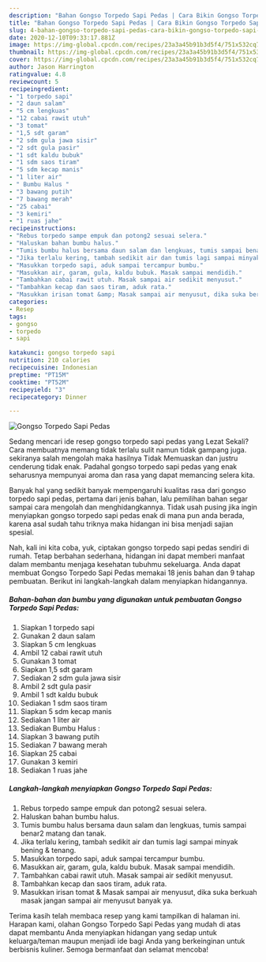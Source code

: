```yaml
---
description: "Bahan Gongso Torpedo Sapi Pedas | Cara Bikin Gongso Torpedo Sapi Pedas Yang Enak Banget"
title: "Bahan Gongso Torpedo Sapi Pedas | Cara Bikin Gongso Torpedo Sapi Pedas Yang Enak Banget"
slug: 4-bahan-gongso-torpedo-sapi-pedas-cara-bikin-gongso-torpedo-sapi-pedas-yang-enak-banget
date: 2020-12-10T09:33:17.881Z
image: https://img-global.cpcdn.com/recipes/23a3a45b91b3d5f4/751x532cq70/gongso-torpedo-sapi-pedas-foto-resep-utama.jpg
thumbnail: https://img-global.cpcdn.com/recipes/23a3a45b91b3d5f4/751x532cq70/gongso-torpedo-sapi-pedas-foto-resep-utama.jpg
cover: https://img-global.cpcdn.com/recipes/23a3a45b91b3d5f4/751x532cq70/gongso-torpedo-sapi-pedas-foto-resep-utama.jpg
author: Jason Harrington
ratingvalue: 4.8
reviewcount: 5
recipeingredient:
- "1 torpedo sapi"
- "2 daun salam"
- "5 cm lengkuas"
- "12 cabai rawit utuh"
- "3 tomat"
- "1,5 sdt garam"
- "2 sdm gula jawa sisir"
- "2 sdt gula pasir"
- "1 sdt kaldu bubuk"
- "1 sdm saos tiram"
- "5 sdm kecap manis"
- "1 liter air"
- " Bumbu Halus "
- "3 bawang putih"
- "7 bawang merah"
- "25 cabai"
- "3 kemiri"
- "1 ruas jahe"
recipeinstructions:
- "Rebus torpedo sampe empuk dan potong2 sesuai selera."
- "Haluskan bahan bumbu halus."
- "Tumis bumbu halus bersama daun salam dan lengkuas, tumis sampai benar2 matang dan tanak."
- "Jika terlalu kering, tambah sedikit air dan tumis lagi sampai minyak bening &amp; tenang."
- "Masukkan torpedo sapi, aduk sampai tercampur bumbu."
- "Masukkan air, garam, gula, kaldu bubuk. Masak sampai mendidih."
- "Tambahkan cabai rawit utuh. Masak sampai air sedikit menyusut."
- "Tambahkan kecap dan saos tiram, aduk rata."
- "Masukkan irisan tomat &amp; Masak sampai air menyusut, dika suka berkuah masak jangan sampai air menyusut banyak ya."
categories:
- Resep
tags:
- gongso
- torpedo
- sapi

katakunci: gongso torpedo sapi 
nutrition: 210 calories
recipecuisine: Indonesian
preptime: "PT15M"
cooktime: "PT52M"
recipeyield: "3"
recipecategory: Dinner

---
```



![Gongso Torpedo Sapi Pedas](https://img-global.cpcdn.com/recipes/23a3a45b91b3d5f4/751x532cq70/gongso-torpedo-sapi-pedas-foto-resep-utama.jpg)

Sedang mencari ide resep gongso torpedo sapi pedas yang Lezat Sekali? Cara membuatnya memang tidak terlalu sulit namun tidak gampang juga. sekiranya salah mengolah maka hasilnya Tidak Memuaskan dan justru cenderung tidak enak. Padahal gongso torpedo sapi pedas yang enak seharusnya mempunyai aroma dan rasa yang dapat memancing selera kita.



Banyak hal yang sedikit banyak mempengaruhi kualitas rasa dari gongso torpedo sapi pedas, pertama dari jenis bahan, lalu pemilihan bahan segar sampai cara mengolah dan menghidangkannya. Tidak usah pusing jika ingin menyiapkan gongso torpedo sapi pedas enak di mana pun anda berada, karena asal sudah tahu triknya maka hidangan ini bisa menjadi sajian spesial.


Nah, kali ini kita coba, yuk, ciptakan gongso torpedo sapi pedas sendiri di rumah. Tetap berbahan sederhana, hidangan ini dapat memberi manfaat dalam membantu menjaga kesehatan tubuhmu sekeluarga. Anda dapat membuat Gongso Torpedo Sapi Pedas memakai 18 jenis bahan dan 9 tahap pembuatan. Berikut ini langkah-langkah dalam menyiapkan hidangannya.

<!--inarticleads1-->

##### Bahan-bahan dan bumbu yang digunakan untuk pembuatan Gongso Torpedo Sapi Pedas:

1. Siapkan 1 torpedo sapi
1. Gunakan 2 daun salam
1. Siapkan 5 cm lengkuas
1. Ambil 12 cabai rawit utuh
1. Gunakan 3 tomat
1. Siapkan 1,5 sdt garam
1. Sediakan 2 sdm gula jawa sisir
1. Ambil 2 sdt gula pasir
1. Ambil 1 sdt kaldu bubuk
1. Sediakan 1 sdm saos tiram
1. Siapkan 5 sdm kecap manis
1. Sediakan 1 liter air
1. Sediakan  Bumbu Halus :
1. Siapkan 3 bawang putih
1. Sediakan 7 bawang merah
1. Siapkan 25 cabai
1. Gunakan 3 kemiri
1. Sediakan 1 ruas jahe




<!--inarticleads2-->

##### Langkah-langkah menyiapkan Gongso Torpedo Sapi Pedas:

1. Rebus torpedo sampe empuk dan potong2 sesuai selera.
1. Haluskan bahan bumbu halus.
1. Tumis bumbu halus bersama daun salam dan lengkuas, tumis sampai benar2 matang dan tanak.
1. Jika terlalu kering, tambah sedikit air dan tumis lagi sampai minyak bening &amp; tenang.
1. Masukkan torpedo sapi, aduk sampai tercampur bumbu.
1. Masukkan air, garam, gula, kaldu bubuk. Masak sampai mendidih.
1. Tambahkan cabai rawit utuh. Masak sampai air sedikit menyusut.
1. Tambahkan kecap dan saos tiram, aduk rata.
1. Masukkan irisan tomat &amp; Masak sampai air menyusut, dika suka berkuah masak jangan sampai air menyusut banyak ya.




Terima kasih telah membaca resep yang kami tampilkan di halaman ini. Harapan kami, olahan Gongso Torpedo Sapi Pedas yang mudah di atas dapat membantu Anda menyiapkan hidangan yang sedap untuk keluarga/teman maupun menjadi ide bagi Anda yang berkeinginan untuk berbisnis kuliner. Semoga bermanfaat dan selamat mencoba!
